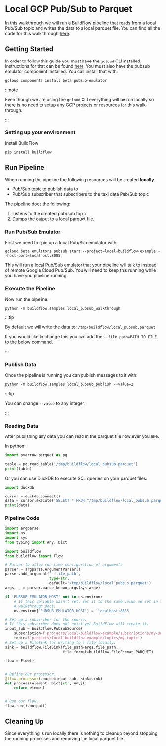 # Local GCP Pub/Sub to Parquet

In this walkthrough we will run a BuildFlow pipeline that reads from a local Pub/Sub topic and writes the data to a local parquet file. You can find all the code for this walk through [here](https://github.com/launchflow/buildflow/blob/main/buildflow/samples/local_pubsub_walkthrough.py).

## Getting Started

In order to follow this guide you must have the `gcloud` CLI installed. Instructions for that can be found [here](https://cloud.google.com/sdk/docs/install). You must also have the pubsub emulator component installed. You can install that with: 

```
gcloud components install beta pubsub-emulator
```

:::note

Even though we are using the `gcloud` CLI everything will be run locally so there is no need to setup any GCP projects or resources for this walk-through.

:::


### Setting up your environment

Install BuildFlow

```
pip install buildflow
```

## Run Pipeline

When running the pipeline the following resources will be created **locally**.

- Pub/Sub topic to publish data to
- Pub/Sub subscriber that subscribers to the taxi data Pub/Sub topic


The pipeline does the following:
1. Listens to the created pub/sub topic
2. Dumps the output to a local parquet file.


### Run Pub/Sub Emulator

First we need to spin up a local Pub/Sub emulator with:

```
gcloud beta emulators pubsub start --project=local-buildflow-example --host-port=localhost:8085
```

This will run a local Pub/Sub emulator that your pipeline will talk to instead
of remote Google Cloud Pub/Sub. You will need to keep this running while you
have you pipeline running.

### Execute the Pipeline

Now run the pipeline:

```
python -m buildflow.samples.local_pubsub_walkthrough
```

:::tip

By default we will write the data to: `/tmp/buildflow/local_pubsub.parquet`

If you would like to change this you can add the `--file_path=PATH_TO_FILE` to the below command.

:::


### Publish Data

Once the pipeline is running you can publish messages to it with:

```
python -m buildflow.samples.local_pubsub_publish --value=2
```

:::tip

You can change `--value` to any integer.

:::

### Reading Data

After publishing any data you can read in the parquet file how ever you like.

In python:

```python
import pyarrow.parquet as pq

table = pq.read_table('/tmp/buildflow/local_pubsub.parquet')
print(table)
```

Or you can use DuckDB to execute SQL queries on your parquet files:

```python
import duckdb

cursor = duckdb.connect()
data = cursor.execute('SELECT * FROM "/tmp/buildflow/local_pubsub.parquet"').fetchall()
print(data)
```

### Pipeline Code

```python
import argparse
import os
import sys
from typing import Any, Dict

import buildflow
from buildflow import Flow

# Parser to allow run time configuration of arguments
parser = argparse.ArgumentParser()
parser.add_argument('--file_path',
                    type=str,
                    default='/tmp/buildflow/local_pubsub.parquet')
args, _ = parser.parse_known_args(sys.argv)

if 'PUBSUB_EMULATOR_HOST' not in os.environ:
    # If this variable wasn't set. Set it to the same value we set in the
    # walkthrough docs.
    os.environ['PUBSUB_EMULATOR_HOST'] = 'localhost:8085'

# Set up a subscriber for the source.
# If this subscriber does not exist yet BuildFlow will create it.
input_sub = buildflow.PubSubSource(
    subscription=f'projects/local-buildflow-example/subscriptions/my-sub',
    topic=f'projects/local-buildflow-example/topics/my-topic')
# Set up a FileSink for writing to a file locally.
sink = buildflow.FileSink(file_path=args.file_path,
                          file_format=buildflow.FileFormat.PARQUET)

flow = Flow()


# Define our processor.
@flow.processor(source=input_sub, sink=sink)
def process(element: Dict[str, Any]):
    return element


# Run our flow.
flow.run().output()
```

## Cleaning Up

Since everything is run locally there is nothing to cleanup beyond stopping the
running processes and removing the local parquet file.